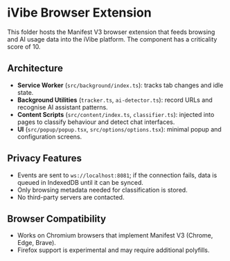 # iVibe Browser Extension

This folder hosts the Manifest V3 browser extension that feeds browsing and AI usage data into the iVibe platform. The component has a criticality score of 10.

## Architecture
- **Service Worker** (`src/background/index.ts`): tracks tab changes and idle state.
- **Background Utilities** (`tracker.ts`, `ai-detector.ts`): record URLs and recognise AI assistant patterns.
- **Content Scripts** (`src/content/index.ts`, `classifier.ts`): injected into pages to classify behaviour and detect chat interfaces.
- **UI** (`src/popup/popup.tsx`, `src/options/options.tsx`): minimal popup and configuration screens.

## Privacy Features
- Events are sent to `ws://localhost:8081`; if the connection fails, data is queued in IndexedDB until it can be synced.
- Only browsing metadata needed for classification is stored.
- No third-party servers are contacted.

## Browser Compatibility
- Works on Chromium browsers that implement Manifest V3 (Chrome, Edge, Brave).
- Firefox support is experimental and may require additional polyfills.

